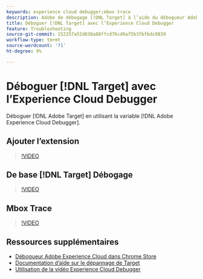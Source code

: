 ```yaml
---
keywords: experience cloud debugger;mbox trace
description: Adobe de débogage [!DNL Target] à l’aide du débogueur Adobe Experience Cloud.
title: Déboguer [!DNL Target] avec l’Experience Cloud Debugger
feature: Troubleshooting
source-git-commit: 152257a52d836a88ffcd76cd9af5b3fbfbdc0839
workflow-type: tm+mt
source-wordcount: '71'
ht-degree: 9%

---
```



# Déboguer [!DNL Target] avec l’Experience Cloud Debugger

Déboguer [!DNL Adobe Target] en utilisant la variable [!DNL Adobe Experience Cloud Debugger].

## Ajouter l’extension  

>[!VIDEO](https://video.tv.adobe.com/v/23114/?quality=12)

## De base [!DNL Target] Débogage

>[!VIDEO](https://video.tv.adobe.com/v/23115/?quality=12)

## Mbox Trace

>[!VIDEO](https://video.tv.adobe.com/v/23113/?quality=12)

## Ressources supplémentaires

+ [Débogueur Adobe Experience Cloud dans Chrome Store](https://chrome.google.com/webstore/detail/adobe-experience-cloud-de/ocdmogmohccmeicdhlhhgepeaijenapj?hl=en)
+ [Documentation d’aide sur le dépannage de Target](/help/main/r-troubleshooting-target/troubleshooting-target.md)
+ [Utilisation de la vidéo Experience Cloud Debugger](https://helpx.adobe.com/marketing-cloud-core/kt/using/experience-cloud-debugger-feature-video-use.html)
